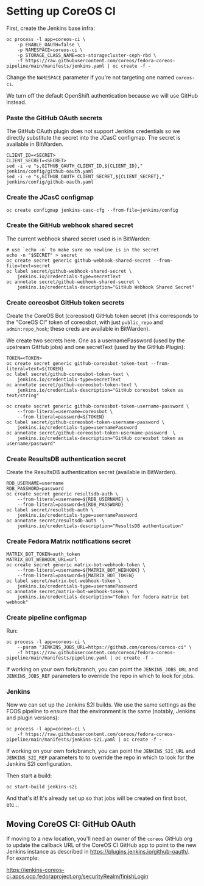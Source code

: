 # Setting up CoreOS CI

First, create the Jenkins base infra:

```
oc process -l app=coreos-ci \
    -p ENABLE_OAUTH=false \
    -p NAMESPACE=coreos-ci \
    -p STORAGE_CLASS_NAME=ocs-storagecluster-ceph-rbd \
    -f https://raw.githubusercontent.com/coreos/fedora-coreos-pipeline/main/manifests/jenkins.yaml | oc create -f -
```

Change the `NAMESPACE` parameter if you're not targeting one
named `coreos-ci`.

We turn off the default OpenShift authentication because we
will use GitHub instead.

### Paste the GitHub OAuth secrets

The GitHub OAuth plugin does not support Jenkins credentials
so we directly substitute the secret into the JCasC
configmap. The secret is available in BitWarden.

```
CLIENT_ID=<SECRET>
CLIENT_SECRET=<SECRET>
sed -i -e "s,GITHUB_OAUTH_CLIENT_ID,${CLIENT_ID}," jenkins/config/github-oauth.yaml
sed -i -e "s,GITHUB_OAUTH_CLIENT_SECRET,${CLIENT_SECRET}," jenkins/config/github-oauth.yaml
```

### Create the JCasC configmap

```
oc create configmap jenkins-casc-cfg --from-file=jenkins/config
```

### Create the GitHub webhook shared secret

The current webhook shared secret used is in BitWarden:

```
# use `echo -n` to make sure no newline is in the secret
echo -n "$SECRET" > secret
oc create secret generic github-webhook-shared-secret --from-file=text=secret
oc label secret/github-webhook-shared-secret \
    jenkins.io/credentials-type=secretText
oc annotate secret/github-webhook-shared-secret \
    jenkins.io/credentials-description="GitHub Webhook Shared Secret"
```

### Create coreosbot GitHub token secrets

Create the CoreOS Bot (coreosbot) GitHub token secret (this
corresponds to the "CoreOS CI" token of coreosbot, with just
`public_repo` and `admin:repo_hook`; these creds are
available in BitWarden).

We create two secrets here. One as a usernamePassword (used by the upstream
GitHub jobs) and one secretText (used by the GitHub Plugin):

```
TOKEN=<TOKEN>
oc create secret generic github-coreosbot-token-text --from-literal=text=${TOKEN}
oc label secret/github-coreosbot-token-text \
    jenkins.io/credentials-type=secretText
oc annotate secret/github-coreosbot-token-text \
    jenkins.io/credentials-description="GitHub coreosbot token as text/string"

oc create secret generic github-coreosbot-token-username-password \
    --from-literal=username=coreosbot \
    --from-literal=password=${TOKEN}
oc label secret/github-coreosbot-token-username-password \
    jenkins.io/credentials-type=usernamePassword
oc annotate secret/github-coreosbot-token-username-password  \
    jenkins.io/credentials-description="GitHub coreosbot token as username/password"
```

### Create ResultsDB authentication secret

Create the ResultsDB authentication secret (available in BitWarden).

```
RDB_USERNAME=username
RDB_PASSWORD=password
oc create secret generic resultsdb-auth \
    --from-literal=username=${RDB_USERNAME} \
    --from-literal=password=${RDB_PASSWORD}
oc label secret/resultsdb-auth \
    jenkins.io/credentials-type=usernamePassword
oc annotate secret/resultsdb-auth  \
    jenkins.io/credentials-description="ResultsDB authentication"
```

### Create Fedora Matrix notifications secret

```
MATRIX_BOT_TOKEN=auth_token
MATRIX_BOT_WEBHOOK_URL=url
oc create secret generic matrix-bot-webhook-token \
    --from-literal=username=${MATRIX_BOT_WEBHOOK} \
    --from-literal=password=${MATRIX_BOT_TOKEN}
oc label secret/matrix-bot-webhook-token \
    jenkins.io/credentials-type=usernamePassword
oc annotate secret/matrix-bot-webhook-token \
    jenkins.io/credentials-description="Token for fedora matrix bot webhook"
```

### Create pipeline configmap

Run:

```
oc process -l app=coreos-ci \
    --param "JENKINS_JOBS_URL=https://github.com/coreos/coreos-ci" \
    -f https://raw.githubusercontent.com/coreos/fedora-coreos-pipeline/main/manifests/pipeline.yaml | oc create -f -
```

If working on your own fork/branch, you can point the
`JENKINS_JOBS_URL` and `JENKINS_JOBS_REF` parameters to
override the repo in which to look for jobs.

### Jenkins

Now we can set up the Jenkins S2I builds. We use the same
settings as the FCOS pipeline to ensure that the environment
is the same (notably, Jenkins and plugin versions):

```
oc process -l app=coreos-ci \
    -f https://raw.githubusercontent.com/coreos/fedora-coreos-pipeline/main/manifests/jenkins-s2i.yaml | oc create -f -
```

If working on your own fork/branch, you can point the
`JENKINS_S2I_URL` and `JENKINS_S2I_REF` parameters to to
override the repo in which to look for the Jenkins S2I
configuration.

Then start a build:

```
oc start-build jenkins-s2i
```

And that's it! It's already set up so that jobs will be
created on first boot, etc...

## Moving CoreOS CI: GitHub OAuth

If moving to a new location, you'll need an owner of the
`coreos` GitHub org to update the callback URL of the CoreOS
CI GitHub app to point to the new Jenkins instance as
described in <https://plugins.jenkins.io/github-oauth/>. For
example:

https://jenkins-coreos-ci.apps.ocp.fedoraproject.org/securityRealm/finishLogin
